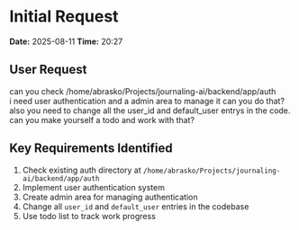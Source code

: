 # Initial Request

**Date:** 2025-08-11
**Time:** 20:27

## User Request

can you check /home/abrasko/Projects/journaling-ai/backend/app/auth\
i need user authentication and a admin area to manage it can you do that? also you need to change all the user_id and default_user entrys in the code. can you make yourself a todo and work with that?

## Key Requirements Identified
1. Check existing auth directory at `/home/abrasko/Projects/journaling-ai/backend/app/auth`
2. Implement user authentication system
3. Create admin area for managing authentication
4. Change all `user_id` and `default_user` entries in the codebase
5. Use todo list to track work progress
